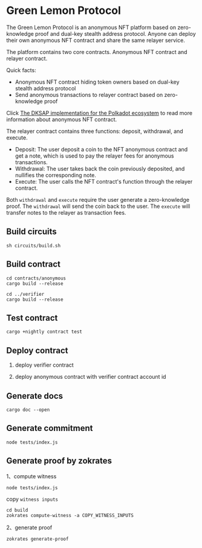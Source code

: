 # Green Lemon Protocol

The Green Lemon Protocol is an anonymous NFT platform based on zero-knowledge proof and dual-key stealth address protocol. Anyone can deploy their own anonymous NFT contract and share the same relayer service.

The platform contains two core contracts. Anonymous NFT contract and relayer contract.

Quick facts:
* Anonymous NFT contract hiding token owners based on dual-key stealth address protocol
* Send anonymous transactions to relayer contract based on zero-knowledge proof

Click [The DKSAP implementation for the Polkadot ecosystem](https://github.com/GreenLemonProtocol/dksap-polkadot) to read more information about anonymous NFT contract.

The relayer contract contains three functions: deposit, withdrawal, and execute.

* Deposit: The user deposit a coin to the NFT anonymous contract and get a note, which is used to pay the relayer fees for anonymous transactions.
* Withdrawal: The user takes back the coin previously deposited, and nullifies the corresponding note. 
* Execute: The user calls the NFT contract's function through the relayer contract.

Both `withdrawal` and `execute` require the user generate a zero-knowledge proof. The `withdrawal` will send the coin back to the user. The `execute` will transfer notes to the relayer as transaction fees.

## Build circuits

```
sh circuits/build.sh
```

## Build contract

```
cd contracts/anonymous
cargo build --release

cd ../verifier
cargo build --release
```

## Test contract

```
cargo +nightly contract test
```

## Deploy contract

1. deploy verifier contract

2. deploy anonymous contract with verifier contract account id

## Generate docs

```
cargo doc --open
```

## Generate commitment

```
node tests/index.js
```

## Generate proof by zokrates

1、compute witness

```
node tests/index.js
```

copy `witness inputs`

```
cd build
zokrates compute-witness -a COPY_WITNESS_INPUTS
```

2、generate proof

```
zokrates generate-proof
```
